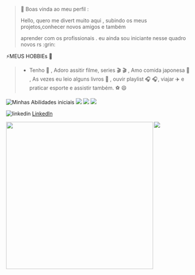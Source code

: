<!--  
**mayarapreta/mayarapreta** is a ✨ _special_ ✨ repository because its `README.md` (this file) appears on your GitHub profile.


 <!-- apresentacao -->
>:balloon:        Boas vinda ao meu  perfil  : 
 >   <p> Hello, quero me divert muito aqui  , subindo os meus projetos,conhecer novos amigos e também </p>
>  <p> aprender com os profissionais . eu ainda sou iniciante nesse quadro novos rs :grin: </p>        
>  
<!-- meu hobbies  -->
   ⚡MEUS  HOBBIEs  :hibiscus: 
  > -  Tenho  :dog: ,  Adoro  assitir filme, series   🎬 :clapper: , Amo comida  japonesa :sushi: , As vezes eu leio alguns livros  :blue_book: ,   ouvir  playlist 🎧 :headphones:, viajar :airplane: e praticar esporte e assistir também.   :soccer:     😄

![Minhas Abilidades iniciais](https://img.shields.io/badge/HTML5-E34F26?style=for-the-badge&logo=html5&logoColor=white) 
![](https://img.shields.io/badge/CSS3-1572B6?style=for-the-badge&logo=css3&logoColor=white)
![](https://img.shields.io/badge/GIT-E44C30?style=for-the-badge&logo=git&logoColor=white)
![](https://img.shields.io/badge/MySQL-005C84?style=for-the-badge&logo=mysql&logoColor=white)

<!-- minha rede sociais -->

 ![linkedin](https://user-images.githubusercontent.com/72845337/109427361-d5ad6080-79d0-11eb-8681-10b4844dfe03.png)
<a href="https://www.linkedin.com/in/mayara-dorneles"> [LinkedIn](https://www.linkedin.com/in/mayara-dorneles-93990868/) 
 

 <img width= "400px" align="left" src="https://github-readme-stats.vercel.app/api?username=mayarapreta&theme=blue-green"/>
 <img  heigth= "400em" src= "https://github-readme-stats.vercel.app/api/top-langs/?username=mayarapreta&theme=blue-green"/>




  
 

